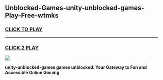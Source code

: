 
## Unblocked-Games-unity-unblocked-games-Play-Free-wtmks
<h3>
<a href="https://premium76.site?title=unity-unblocked-games&ref=10A">CLICK TO PLAY</a></h3>
<hr>

<h3>
<a href="https://premium76.site?title=unity-unblocked-games&ref=10A">CLICK 2 PLAY</a>
  
</h3>

<a href="https://premium76.site?title=unity-unblocked-games&ref=10A"><img src="https://clearcache.store/games.png"></a>


**unity-unblocked-games games unblocked: Your Gateway to Fun and Accessible Online Gaming**
